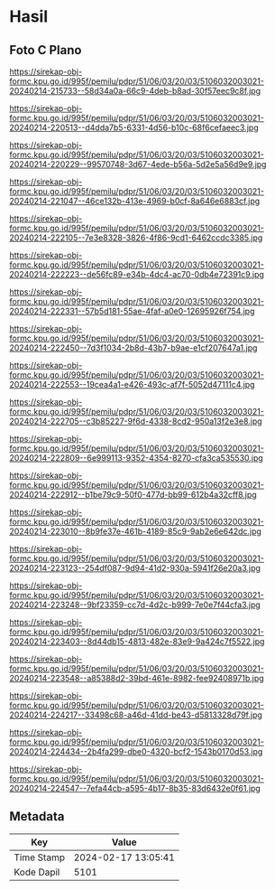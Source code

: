 # Hasil

## Foto C Plano

https://sirekap-obj-formc.kpu.go.id/995f/pemilu/pdpr/51/06/03/20/03/5106032003021-20240214-215733--58d34a0a-66c9-4deb-b8ad-30f57eec9c8f.jpg

https://sirekap-obj-formc.kpu.go.id/995f/pemilu/pdpr/51/06/03/20/03/5106032003021-20240214-220513--d4dda7b5-6331-4d56-b10c-68f6cefaeec3.jpg

https://sirekap-obj-formc.kpu.go.id/995f/pemilu/pdpr/51/06/03/20/03/5106032003021-20240214-220229--99570748-3d67-4ede-b56a-5d2e5a56d9e9.jpg

https://sirekap-obj-formc.kpu.go.id/995f/pemilu/pdpr/51/06/03/20/03/5106032003021-20240214-221047--46ce132b-413e-4969-b0cf-8a646e6883cf.jpg

https://sirekap-obj-formc.kpu.go.id/995f/pemilu/pdpr/51/06/03/20/03/5106032003021-20240214-222105--7e3e8328-3826-4f86-9cd1-6462ccdc3385.jpg

https://sirekap-obj-formc.kpu.go.id/995f/pemilu/pdpr/51/06/03/20/03/5106032003021-20240214-222223--de56fc89-e34b-4dc4-ac70-0db4e72391c9.jpg

https://sirekap-obj-formc.kpu.go.id/995f/pemilu/pdpr/51/06/03/20/03/5106032003021-20240214-222331--57b5d181-55ae-4faf-a0e0-12695926f754.jpg

https://sirekap-obj-formc.kpu.go.id/995f/pemilu/pdpr/51/06/03/20/03/5106032003021-20240214-222450--7d3f1034-2b8d-43b7-b9ae-e1cf207647a1.jpg

https://sirekap-obj-formc.kpu.go.id/995f/pemilu/pdpr/51/06/03/20/03/5106032003021-20240214-222553--19cea4a1-e426-493c-af7f-5052d47111c4.jpg

https://sirekap-obj-formc.kpu.go.id/995f/pemilu/pdpr/51/06/03/20/03/5106032003021-20240214-222705--c3b85227-9f6d-4338-8cd2-950a13f2e3e8.jpg

https://sirekap-obj-formc.kpu.go.id/995f/pemilu/pdpr/51/06/03/20/03/5106032003021-20240214-222809--6e999113-9352-4354-8270-cfa3ca535530.jpg

https://sirekap-obj-formc.kpu.go.id/995f/pemilu/pdpr/51/06/03/20/03/5106032003021-20240214-222912--b1be79c9-50f0-477d-bb99-612b4a32cff8.jpg

https://sirekap-obj-formc.kpu.go.id/995f/pemilu/pdpr/51/06/03/20/03/5106032003021-20240214-223010--8b9fe37e-461b-4189-85c9-9ab2e6e642dc.jpg

https://sirekap-obj-formc.kpu.go.id/995f/pemilu/pdpr/51/06/03/20/03/5106032003021-20240214-223123--254df087-9d94-41d2-930a-5941f26e20a3.jpg

https://sirekap-obj-formc.kpu.go.id/995f/pemilu/pdpr/51/06/03/20/03/5106032003021-20240214-223248--9bf23359-cc7d-4d2c-b999-7e0e7f44cfa3.jpg

https://sirekap-obj-formc.kpu.go.id/995f/pemilu/pdpr/51/06/03/20/03/5106032003021-20240214-223403--8d44db15-4813-482e-83e9-9a424c7f5522.jpg

https://sirekap-obj-formc.kpu.go.id/995f/pemilu/pdpr/51/06/03/20/03/5106032003021-20240214-223548--a85388d2-39bd-461e-8982-fee92408971b.jpg

https://sirekap-obj-formc.kpu.go.id/995f/pemilu/pdpr/51/06/03/20/03/5106032003021-20240214-224217--33498c68-a46d-41dd-be43-d5813328d79f.jpg

https://sirekap-obj-formc.kpu.go.id/995f/pemilu/pdpr/51/06/03/20/03/5106032003021-20240214-224434--2b4fa299-dbe0-4320-bcf2-1543b0170d53.jpg

https://sirekap-obj-formc.kpu.go.id/995f/pemilu/pdpr/51/06/03/20/03/5106032003021-20240214-224547--7efa44cb-a595-4b17-8b35-83d6432e0f61.jpg


## Metadata

| Key        | Value               |
| ---------- | ------------------- |
| Time Stamp | 2024-02-17 13:05:41 |
| Kode Dapil | 5101                |



